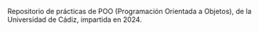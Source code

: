Repositorio de prácticas de POO (Programación Orientada a Objetos), de la Universidad de Cádiz, impartida en 2024.
